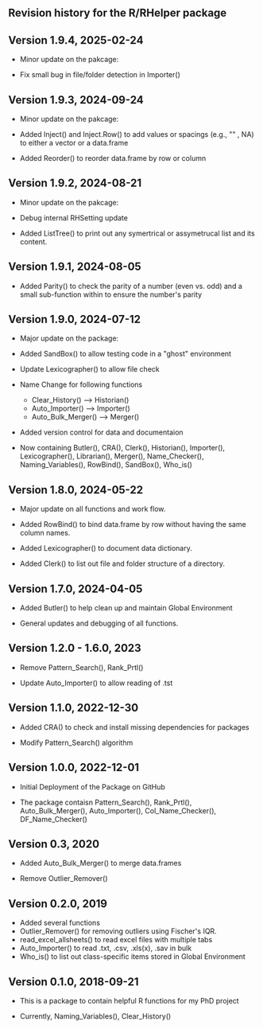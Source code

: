 Revision history for the R/RHelper package
-----------------------------------------
## Version 1.9.4, 2025-02-24

- Minor update on the pakcage:

- Fix small bug in file/folder detection in Importer()

## Version 1.9.3, 2024-09-24

- Minor update on the pakcage:

- Added Inject() and Inject.Row() to add values or spacings (e.g., "" , NA) to either a vector or a data.frame

- Added Reorder() to reorder data.frame by row or column 

## Version 1.9.2, 2024-08-21

- Minor update on the pakcage:

- Debug internal RHSetting update

- Added ListTree() to print out any symertrical or assymetrucal list and its content.

## Version 1.9.1, 2024-08-05

- Added Parity() to check the parity of a number (even vs. odd) and a small sub-function within to ensure the number's parity

## Version 1.9.0, 2024-07-12

- Major update on the package:

- Added SandBox() to allow testing code in a "ghost" environment
- Update Lexicographer() to allow file check

- Name Change for  following functions
    - Clear_History() --> Historian()
    - Auto_Importer() --> Importer()
    - Auto_Bulk_Merger() --> Merger()

- Added version control for data and documentaion

- Now containing Butler(), CRA(), Clerk(), Historian(), Importer(), Lexicographer(), Librarian(), Merger(), Name_Checker(), Naming_Variables(), RowBind(), SandBox(), Who_is()


## Version 1.8.0, 2024-05-22

- Major update on all functions and work flow. 

- Added RowBind() to bind data.frame by row without having the same column names.

- Added Lexicographer() to document data dictionary.

- Added Clerk() to list out file and folder structure of a directory.


## Version 1.7.0, 2024-04-05

- Added Butler() to help clean up and maintain Global Environment

- General updates and debugging of all functions.


## Version 1.2.0 - 1.6.0, 2023

- Remove Pattern_Search(), Rank_Prtl()

- Update Auto_Importer() to allow reading of .tst 



## Version 1.1.0, 2022-12-30

- Added CRA() to check and install missing dependencies for packages

- Modify Pattern_Search() algorithm


## Version 1.0.0, 2022-12-01

- Initial Deployment of the Package on GitHub

- The package contaisn Pattern_Search(), Rank_Prtl(), Auto_Bulk_Merger(), Auto_Importer(), Col_Name_Checker(), DF_Name_Checker()



## Version 0.3, 2020

- Added Auto_Bulk_Merger() to merge data.frames 

- Remove Outlier_Remover()


## Version 0.2.0, 2019

- Added several functions
- Outlier_Remover() for removing outliers using Fischer's IQR.
- read_excel_allsheets() to read excel files with multiple tabs
- Auto_Importer() to read .txt, .csv, .xls(x), .sav in bulk
- Who_is() to list out class-specific items stored in Global Environment 


## Version 0.1.0, 2018-09-21

- This is a package to contain helpful R functions for my PhD project

- Currently, Naming_Variables(), Clear_History()
